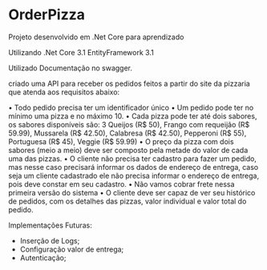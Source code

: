 # OrderPizza
Projeto desenvolvido em .Net Core para aprendizado

Utilizando .Net Core 3.1 EntityFramework 3.1

Utilizado Documentação no swagger.

criado uma API para receber os pedidos feitos a partir do site da pizzaria que atenda aos requisitos abaixo:

• Todo pedido precisa ter um identificador único
• Um pedido pode ter no mínimo uma pizza e no máximo 10.
• Cada pizza pode ter até dois sabores, os sabores disponíveis são:
3 Queijos (R$ 50), Frango com requeijão (R$ 59.99), Mussarela (R$ 42.50), Calabresa (R$ 42.50), Pepperoni (R$ 55), Portuguesa (R$ 45), Veggie (R$ 59.99)
• O preço da pizza com dois sabores (meio a meio) deve ser composto pela metade do valor de cada uma das pizzas.
• O cliente não precisa ter cadastro para fazer um pedido, mas nesse caso precisará informar os dados de endereço de entrega, caso seja um cliente cadastrado ele não precisa informar o endereço de entrega, pois deve constar em seu cadastro.
• Não vamos cobrar frete nessa primeira versão do sistema
• O cliente deve ser capaz de ver seu histórico de pedidos, com os detalhes das pizzas, valor individual e valor total do pedido.


Implementações Futuras:
- Inserção de Logs;
- Configuração valor de entrega;
- Autenticação;
